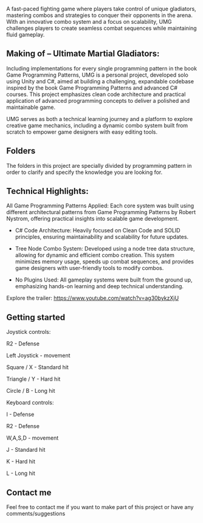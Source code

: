 A fast-paced fighting game where players take control of unique gladiators, mastering combos and strategies to conquer their opponents in the arena. With an innovative combo system and a focus on scalability, UMG challenges players to create seamless combat sequences while maintaining fluid gameplay.

## Making of – Ultimate Martial Gladiators:
Including implementations for every single programming pattern in the book Game Programming Patterns, UMG is a personal project, developed solo using Unity and C#, aimed at building a challenging, expandable codebase inspired by the book Game Programming Patterns and advanced C# courses. This project emphasizes clean code architecture and practical application of advanced programming concepts to deliver a polished and maintainable game.

UMG serves as both a technical learning journey and a platform to explore creative game mechanics, including a dynamic combo system built from scratch to empower game designers with easy editing tools.

## Folders

The folders in this project are specially divided by programming pattern in order to clarify and specify the knowledge you are looking for.

## Technical Highlights:
All Game Programming Patterns Applied: Each core system was built using different architectural patterns from Game Programming Patterns by Robert Nystrom, offering practical insights into scalable game development.

- C# Code Architecture: Heavily focused on Clean Code and SOLID principles, ensuring maintainability and scalability for future updates.

- Tree Node Combo System: Developed using a node tree data structure, allowing for dynamic and efficient combo creation. This system minimizes memory usage, speeds up combat sequences, and provides game designers with user-friendly tools to modify combos.

- No Plugins Used: All gameplay systems were built from the ground up, emphasizing hands-on learning and deep technical understanding.

Explore the trailer: https://www.youtube.com/watch?v=ag30bykzXjU

## Getting started

Joystick controls:

R2 - Defense

Left Joystick - movement

Square / X - Standard hit

Triangle / Y - Hard hit

Circle / B - Long hit


Keyboard controls:

I - Defense

R2 - Defense

W,A,S,D - movement

J - Standard hit

K - Hard hit

L - Long hit

## Contact me

Feel free to contact me if you want to make part of this project or have any comments/suggestions

